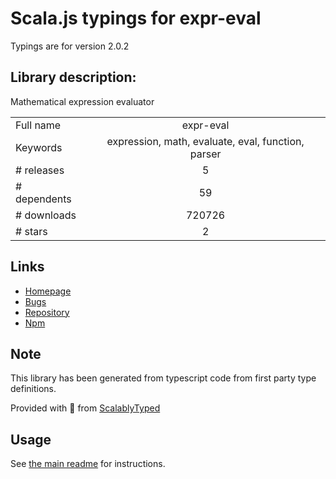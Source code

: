 
# Scala.js typings for expr-eval

Typings are for version 2.0.2

## Library description:
Mathematical expression evaluator

|                    |                 |
| ------------------ | :-------------: |
| Full name          | expr-eval |
| Keywords           | expression, math, evaluate, eval, function, parser |
| # releases         | 5 |
| # dependents       | 59 |
| # downloads        | 720726 |
| # stars            | 2 |

## Links
- [Homepage](https://github.com/silentmatt/expr-eval#readme)
- [Bugs](https://github.com/silentmatt/expr-eval/issues)
- [Repository](https://github.com/silentmatt/expr-eval)
- [Npm](https://www.npmjs.com/package/expr-eval)
    


## Note
This library has been generated from typescript code from first party type definitions.

Provided with :purple_heart: from [ScalablyTyped](https://github.com/oyvindberg/ScalablyTyped)

## Usage
See [the main readme](../../readme.md) for instructions.


